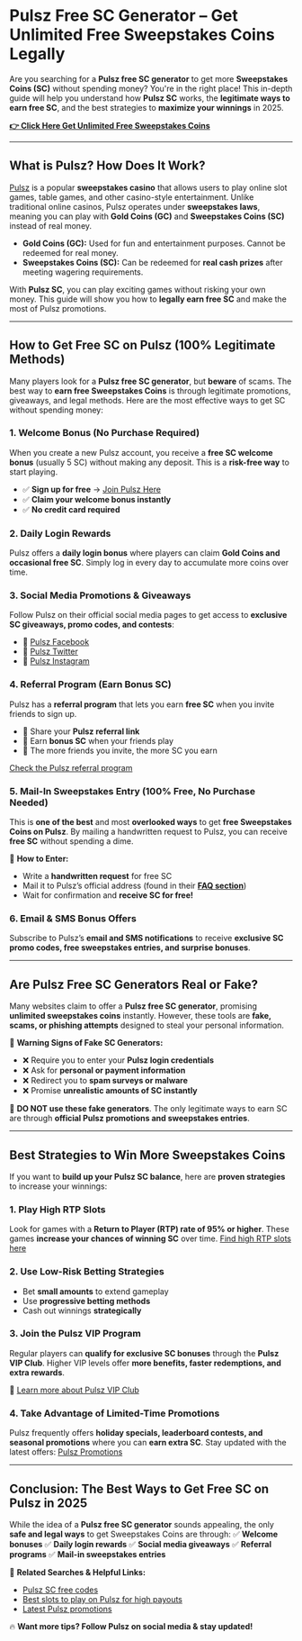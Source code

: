 # Pulsz Free SC Generator – Get Unlimited Free Sweepstakes Coins Legally

Are you searching for a **Pulsz free SC generator** to get more **Sweepstakes Coins (SC)** without spending money? You're in the right place! This in-depth guide will help you understand how **Pulsz SC** works, the **legitimate ways to earn free SC**, and the best strategies to **maximize your winnings** in 2025. 

[**👉 Click Here Get Unlimited Free Sweepstakes Coins**](https://tinyurl.com/yfeeeyxa)

---

## What is Pulsz? How Does It Work?

[Pulsz](https://www.pulsz.com/) is a popular **sweepstakes casino** that allows users to play online slot games, table games, and other casino-style entertainment. Unlike traditional online casinos, Pulsz operates under **sweepstakes laws**, meaning you can play with **Gold Coins (GC)** and **Sweepstakes Coins (SC)** instead of real money.

- **Gold Coins (GC):** Used for fun and entertainment purposes. Cannot be redeemed for real money.
- **Sweepstakes Coins (SC):** Can be redeemed for **real cash prizes** after meeting wagering requirements.

With **Pulsz SC**, you can play exciting games without risking your own money. This guide will show you how to **legally earn free SC** and make the most of Pulsz promotions.

---

## How to Get Free SC on Pulsz (100% Legitimate Methods)

Many players look for a **Pulsz free SC generator**, but **beware** of scams. The best way to **earn free Sweepstakes Coins** is through legitimate promotions, giveaways, and legal methods. Here are the most effective ways to get SC without spending money:

### **1. Welcome Bonus (No Purchase Required)**
When you create a new Pulsz account, you receive a **free SC welcome bonus** (usually 5 SC) without making any deposit. This is a **risk-free way** to start playing.

- ✅ **Sign up for free** → [Join Pulsz Here](https://www.pulsz.com/signup)
- ✅ **Claim your welcome bonus instantly**
- ✅ **No credit card required**

### **2. Daily Login Rewards**
Pulsz offers a **daily login bonus** where players can claim **Gold Coins and occasional free SC**. Simply log in every day to accumulate more coins over time.

### **3. Social Media Promotions & Giveaways**
Follow Pulsz on their official social media pages to get access to **exclusive SC giveaways, promo codes, and contests**:
- 🎉 [Pulsz Facebook](https://www.facebook.com/pulszcasino)
- 🎉 [Pulsz Twitter](https://twitter.com/PulszCasino)
- 🎉 [Pulsz Instagram](https://www.instagram.com/pulszcasino/)

### **4. Referral Program (Earn Bonus SC)**
Pulsz has a **referral program** that lets you earn **free SC** when you invite friends to sign up.

- 🎁 Share your **Pulsz referral link**
- 🎁 Earn **bonus SC** when your friends play
- 🎁 The more friends you invite, the more SC you earn

[Check the Pulsz referral program](https://www.pulsz.com/referral)

### **5. Mail-In Sweepstakes Entry (100% Free, No Purchase Needed)**
This is **one of the best** and most **overlooked ways** to get **free Sweepstakes Coins on Pulsz**. By mailing a handwritten request to Pulsz, you can receive **free SC** without spending a dime.

📩 **How to Enter:**
- Write a **handwritten request** for free SC
- Mail it to Pulsz’s official address (found in their **[FAQ section](https://www.pulsz.com/faq)**)
- Wait for confirmation and **receive SC for free!**

### **6. Email & SMS Bonus Offers**
Subscribe to Pulsz’s **email and SMS notifications** to receive **exclusive SC promo codes, free sweepstakes entries, and surprise bonuses**.

---

## Are Pulsz Free SC Generators Real or Fake?

Many websites claim to offer a **Pulsz free SC generator**, promising **unlimited sweepstakes coins** instantly. However, these tools are **fake, scams, or phishing attempts** designed to steal your personal information.

🚨 **Warning Signs of Fake SC Generators:**
- ❌ Require you to enter your **Pulsz login credentials**
- ❌ Ask for **personal or payment information**
- ❌ Redirect you to **spam surveys or malware**
- ❌ Promise **unrealistic amounts of SC instantly**

🚨 **DO NOT use these fake generators**. The only legitimate ways to earn SC are through **official Pulsz promotions and sweepstakes entries**.

---

## Best Strategies to Win More Sweepstakes Coins

If you want to **build up your Pulsz SC balance**, here are **proven strategies** to increase your winnings:

### **1. Play High RTP Slots**
Look for games with a **Return to Player (RTP) rate of 95% or higher**. These games **increase your chances of winning SC** over time. [Find high RTP slots here](https://www.pulsz.com/games/slots)

### **2. Use Low-Risk Betting Strategies**
- Bet **small amounts** to extend gameplay
- Use **progressive betting methods**
- Cash out winnings **strategically**

### **3. Join the Pulsz VIP Program**
Regular players can **qualify for exclusive SC bonuses** through the **Pulsz VIP Club**. Higher VIP levels offer **more benefits, faster redemptions, and extra rewards**.

📌 [Learn more about Pulsz VIP Club](https://www.pulsz.com/vip-club)

### **4. Take Advantage of Limited-Time Promotions**
Pulsz frequently offers **holiday specials, leaderboard contests, and seasonal promotions** where you can **earn extra SC**. Stay updated with the latest offers: [Pulsz Promotions](https://www.pulsz.com/promotions)

---

## Conclusion: The Best Ways to Get Free SC on Pulsz in 2025

While the idea of a **Pulsz free SC generator** sounds appealing, the only **safe and legal ways** to get Sweepstakes Coins are through:
✅ **Welcome bonuses**
✅ **Daily login rewards**
✅ **Social media giveaways**
✅ **Referral programs**
✅ **Mail-in sweepstakes entries**

🔗 **Related Searches & Helpful Links:**
- [Pulsz SC free codes](https://www.pulsz.com/promo-codes)
- [Best slots to play on Pulsz for high payouts](https://www.pulsz.com/games/slots)
- [Latest Pulsz promotions](https://www.pulsz.com/promotions)

🔥 **Want more tips? Follow Pulsz on social media & stay updated!**
